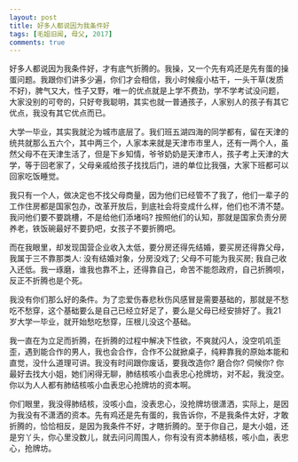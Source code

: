 ```yaml
---
layout: post
title: 好多人都说因为我条件好
tags: [毛姐旧闻, 母父, 2017]
comments: true
---
```


好多人都说因为我条件好，才有底气折腾的。我操，又一个先有鸡还是先有蛋的操蛋问题。我跟你们讲多少遍，你们才会相信，我小时候瘦小枯干，一头干草(发质不好)，脾气又大，性子又野，唯一的优点就是上学不费劲，学不学考试没问题，大家没别的可夸的，只好夸我聪明，其实也就一普通孩子，人家别人的孩子有其它优点，我没有其它优点而已。

大学一毕业，其实我就沦为城市底层了。我们班五湖四海的同学都有，留在天津的统共就那么五六个，其中两三个，人家本来就是天津市市里人，还有一两个人，虽然父母不在天津生活了，但是下乡知情，爷爷奶奶是天津市人，孩子考上天津的大学，等于回老家了，父母亲戚给孩子找找后门，进的单位比我强，大家下班都可以回家吃饭睡觉。

我只有一个人，做决定也不找父母商量，因为他们已经管不了我了，他们一辈子的工作住房都是国家包办，改革开放后，到底社会将变成什么样，他们也不清不楚。我问他们要不要跳槽，不是给他们添堵吗? 按照他们的认知，那就是国家负责分房养老，铁饭碗最好不要扔吧，女孩子不要折腾吧。

而在我眼里，却发现国营企业收入太低，要分房还得先结婚，要买房还得靠父母，我属于三不靠那类人: 没有结婚对象，分房没戏了; 父母不可能为我买房; 我自己收入还低。我一琢磨，谁我也靠不上，还得靠自己，命苦不能怨政府，自己折腾呗，反正不折腾也是个死。

我没有你们那么好的条件。为了恋爱伤春悲秋伤风感冒是需要基础的，那就是不愁吃不愁穿，这个基础要么是自己已经立好足了，要么是父母已经安排好了。我21岁大学一毕业，就开始愁吃愁穿，压根儿没这个基础。

我一直在为立足而折腾，在折腾的过程中解决下性欲，不爽就闪人，没空叽叽歪歪，遇到能合作的男人，我也会合作，合作不公就掀桌子，纯粹靠我的原始本能和直觉，没什么道理可讲。我没有时间跟你废话，要我改造你? 磨合你? 伺候你? 你最好去找大小姐，她们闲得无聊，肺结核咳小血表忠心抢牌坊，对不起，我没空。你以为人人都有肺结核咳小血表忠心抢牌坊的资本啊。

你们眼里，我没得肺结核，没咳小血，没表忠心，没抢牌坊很潇洒，实际上，是因为我没有不潇洒的资本。先有鸡还是先有蛋的，我告诉你，不是我条件太好，才敢折腾的，恰恰相反，是因为我条件不好，才瞎折腾的。至于你自己，是大小姐，还是穷丫头，你心里没数儿，就去问问周围人，你有没有资本肺结核，咳小血，表忠心，抢牌坊。
